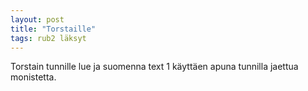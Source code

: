 ```yaml
---
layout: post
title: "Torstaille"
tags: rub2 läksyt
---
```


Torstain tunnille lue ja suomenna text 1 käyttäen apuna tunnilla jaettua monistetta.